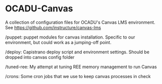 OCADU-Canvas
============

A collection of configuration files for OCADU's Canvas LMS environment. 
See https://github.com/instructure/canvas-lms

/puppet: puppet modules for canvas installation. Specific to our environment, but could work as a 
jumping-off point. 

/deploy: Capistrano deploy script and environment settings. Should be dropped into canvas config folder

/tuned-ree: My attempt at tuning REE memory management to run Canvas

/crons: Some cron jobs that we use to keep canvas processes in check